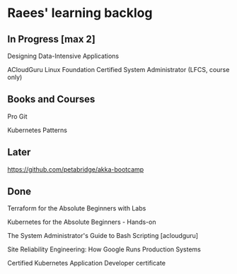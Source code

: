# Raees' learning backlog

## In Progress [max 2]
Designing Data-Intensive Applications

ACloudGuru Linux Foundation Certified System Administrator (LFCS, course only)

## Books and Courses
Pro Git

Kubernetes Patterns

## Later
https://github.com/petabridge/akka-bootcamp

## Done
Terraform for the Absolute Beginners with Labs

Kubernetes for the Absolute Beginners - Hands-on

The System Administrator's Guide to Bash Scripting [acloudguru]

Site Reliability Engineering: How Google Runs Production Systems

Certified Kubernetes Application Developer certificate
